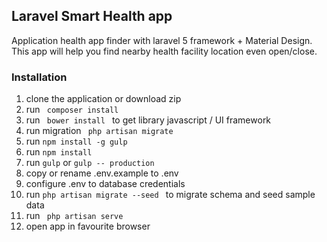 ## Laravel Smart Health app

Application health app finder with laravel 5 framework + Material Design. This app will help you
find nearby health facility location even open/close. 

### Installation


1. clone the application or download zip
2. run <code> composer install </code>
3. run <code> bower install </code> to get library javascript / UI framework
4. run migration <code> php artisan migrate </code>
5. run <code>npm install -g gulp</code>
6. run <code>npm install</code>
7. run <code>gulp</code> or <code>gulp -- production</code>
8. copy or rename .env.example to .env
9. configure .env to database credentials
10. run <code>php artisan migrate --seed </code> to migrate schema and seed sample data
11. run <code> php artisan serve </code>
12. open app in favourite browser
